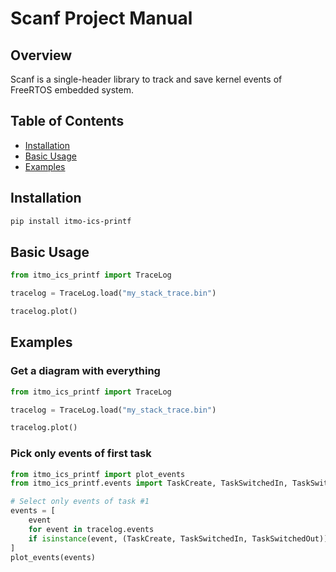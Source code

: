 # Scanf Project Manual

## Overview
Scanf is a single-header library to track and save kernel events of FreeRTOS embedded system.

## Table of Contents
- [Installation](#installation)
- [Basic Usage](#basic-usage)
- [Examples](#examples)

## Installation
```bash
pip install itmo-ics-printf
```

## Basic Usage
```python
from itmo_ics_printf import TraceLog

tracelog = TraceLog.load("my_stack_trace.bin")

tracelog.plot()
```

## Examples
### Get a diagram with everything
```python
from itmo_ics_printf import TraceLog

tracelog = TraceLog.load("my_stack_trace.bin")

tracelog.plot()
```

### Pick only events of first task
```python
from itmo_ics_printf import plot_events
from itmo_ics_printf.events import TaskCreate, TaskSwitchedIn, TaskSwitchedOut

# Select only events of task #1
events = [
    event
    for event in tracelog.events
    if isinstance(event, (TaskCreate, TaskSwitchedIn, TaskSwitchedOut)) and event.task_number == 1
]
plot_events(events)
```